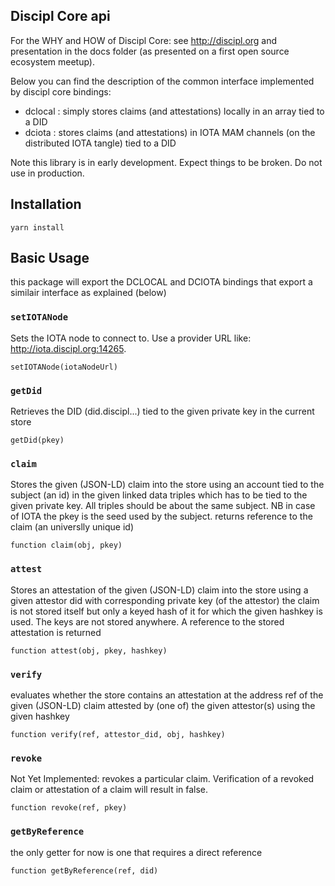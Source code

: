 
## Discipl Core api

For the WHY and HOW of Discipl Core: see http://discipl.org and presentation in the docs folder
(as presented on a first open source ecosystem meetup).

Below you can find the description of the common interface implemented by discipl core bindings:

  - dclocal : simply stores claims (and attestations) locally in an array tied to a DID
  - dciota  : stores claims (and attestations) in IOTA MAM channels (on the distributed IOTA tangle) tied to a DID

Note this library is in early development. Expect things to be broken. Do not use in production.

## Installation

```
yarn install
```

## Basic Usage

this package will export the DCLOCAL and DCIOTA bindings that export a similair interface as explained (below)

### `setIOTANode`
Sets the IOTA node to connect to. Use a provider URL like: http://iota.discipl.org:14265.
```
setIOTANode(iotaNodeUrl)
```

### `getDid`
Retrieves the DID (did.discipl...) tied to the given private key in the current store
```
getDid(pkey)
```

### `claim`
Stores the given (JSON-LD) claim into the store using an account tied to the subject (an id) in the given linked data triples
which has to be tied to the given private key. All triples should be about the same subject. NB in case of IOTA the pkey is the seed
used by the subject. returns reference to the claim (an universlly unique id)
```
function claim(obj, pkey)
```

### `attest`
Stores an attestation of the given (JSON-LD) claim into the store using a given attestor did with corresponding private key (of the attestor)
the claim is not stored itself but only a keyed hash of it for which the given hashkey is used. The keys are not stored anywhere.
A reference to the stored attestation is returned
```
function attest(obj, pkey, hashkey)
```

### `verify`
evaluates whether the store contains an attestation at the address ref of the given (JSON-LD) claim attested by (one of) the given attestor(s) using the given hashkey
```
function verify(ref, attestor_did, obj, hashkey)
```

### `revoke`
Not Yet Implemented: revokes a particular claim. Verification of a revoked claim or attestation of a claim will result in false.
```
function revoke(ref, pkey)
```

### `getByReference`
the only getter for now is one that requires a direct reference
```
function getByReference(ref, did)
```
